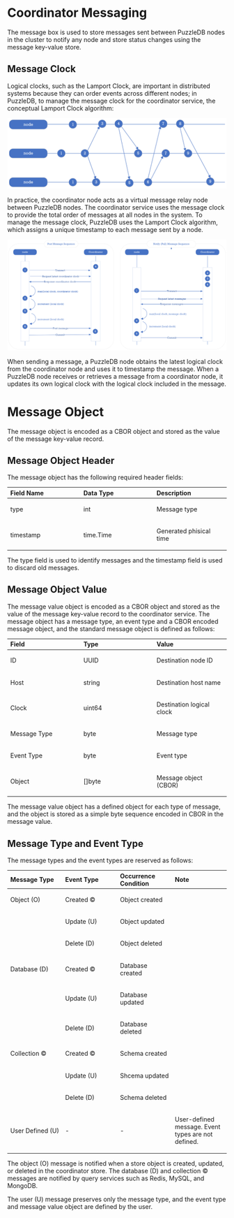 # Coordinator Messaging

The message box is used to store messages sent between PuzzleDB nodes in the cluster to notify any node and store status changes using the message key-value store.

## Message Clock

Logical clocks, such as the Lamport Clock, are important in distributed systems because they can order events across different nodes; in PuzzleDB, to manage the message clock for the coordinator service, the conceptual Lamport Clock algorithm:

![coordinator clock](img/coordinator_clock.png)

In practice, the coordinator node acts as a virtual message relay node between PuzzleDB nodes. The coordinator service uses the message clock to provide the total order of messages at all nodes in the system. To manage the message clock, PuzzleDB uses the Lamport Clock algorithm, which assigns a unique timestamp to each message sent by a node.

![coordinator message clock](img/coordinator_message_clock.png)

When sending a message, a PuzzleDB node obtains the latest logical clock from the coordinator node and uses it to timestamp the message. When a PuzzleDB node receives or retrieves a message from a coordinator node, it updates its own logical clock with the logical clock included in the message.

# Message Object

The message object is encoded as a CBOR object and stored as the value of the message key-value record.

## Message Object Header

The message object has the following required header fields:

<table>
<colgroup>
<col style="width: 33%" />
<col style="width: 33%" />
<col style="width: 33%" />
</colgroup>
<thead>
<tr>
<th style="text-align: left;">Field Name</th>
<th style="text-align: left;">Data Type</th>
<th style="text-align: left;">Description</th>
</tr>
</thead>
<tbody>
<tr>
<td style="text-align: left;"><p>type</p></td>
<td style="text-align: left;"><p>int</p></td>
<td style="text-align: left;"><p>Message type</p></td>
</tr>
<tr>
<td style="text-align: left;"><p>timestamp</p></td>
<td style="text-align: left;"><p>time.Time</p></td>
<td style="text-align: left;"><p>Generated phisical time</p></td>
</tr>
</tbody>
</table>

The type field is used to identify messages and the timestamp field is used to discard old messages.

## Message Object Value

The message value object is encoded as a CBOR object and stored as the value of the message key-value record to the coordinator service. The message object has a message type, an event type and a CBOR encoded message object, and the standard message object is defined as follows:

<table>
<colgroup>
<col style="width: 33%" />
<col style="width: 33%" />
<col style="width: 33%" />
</colgroup>
<thead>
<tr>
<th style="text-align: left;">Field</th>
<th style="text-align: left;">Type</th>
<th style="text-align: left;">Value</th>
</tr>
</thead>
<tbody>
<tr>
<td style="text-align: left;"><p>ID</p></td>
<td style="text-align: left;"><p>UUID</p></td>
<td style="text-align: left;"><p>Destination node ID</p></td>
</tr>
<tr>
<td style="text-align: left;"><p>Host</p></td>
<td style="text-align: left;"><p>string</p></td>
<td style="text-align: left;"><p>Destination host name</p></td>
</tr>
<tr>
<td style="text-align: left;"><p>Clock</p></td>
<td style="text-align: left;"><p>uint64</p></td>
<td style="text-align: left;"><p>Destination logical clock</p></td>
</tr>
<tr>
<td style="text-align: left;"><p>Message Type</p></td>
<td style="text-align: left;"><p>byte</p></td>
<td style="text-align: left;"><p>Message type</p></td>
</tr>
<tr>
<td style="text-align: left;"><p>Event Type</p></td>
<td style="text-align: left;"><p>byte</p></td>
<td style="text-align: left;"><p>Event type</p></td>
</tr>
<tr>
<td style="text-align: left;"><p>Object</p></td>
<td style="text-align: left;"><p>[]byte</p></td>
<td style="text-align: left;"><p>Message object (CBOR)</p></td>
</tr>
</tbody>
</table>

The message value object has a defined object for each type of message, and the object is stored as a simple byte sequence encoded in CBOR in the message value.

## Message Type and Event Type

The message types and the event types are reserved as follows:

<table>
<colgroup>
<col style="width: 25%" />
<col style="width: 25%" />
<col style="width: 25%" />
<col style="width: 25%" />
</colgroup>
<thead>
<tr>
<th style="text-align: left;">Message Type</th>
<th style="text-align: left;">Event Type</th>
<th style="text-align: left;">Occurrence Condition</th>
<th style="text-align: left;">Note</th>
</tr>
</thead>
<tbody>
<tr>
<td style="text-align: left;"><p>Object (O)</p></td>
<td style="text-align: left;"><p>Created ©</p></td>
<td style="text-align: left;"><p>Object created</p></td>
<td style="text-align: left;"></td>
</tr>
<tr>
<td style="text-align: left;"></td>
<td style="text-align: left;"><p>Update (U)</p></td>
<td style="text-align: left;"><p>Object updated</p></td>
<td style="text-align: left;"></td>
</tr>
<tr>
<td style="text-align: left;"></td>
<td style="text-align: left;"><p>Delete (D)</p></td>
<td style="text-align: left;"><p>Object deleted</p></td>
<td style="text-align: left;"></td>
</tr>
<tr>
<td style="text-align: left;"><p>Database (D)</p></td>
<td style="text-align: left;"><p>Created ©</p></td>
<td style="text-align: left;"><p>Database created</p></td>
<td style="text-align: left;"></td>
</tr>
<tr>
<td style="text-align: left;"></td>
<td style="text-align: left;"><p>Update (U)</p></td>
<td style="text-align: left;"><p>Database updated</p></td>
<td style="text-align: left;"></td>
</tr>
<tr>
<td style="text-align: left;"></td>
<td style="text-align: left;"><p>Delete (D)</p></td>
<td style="text-align: left;"><p>Database deleted</p></td>
<td style="text-align: left;"></td>
</tr>
<tr>
<td style="text-align: left;"><p>Collection ©</p></td>
<td style="text-align: left;"><p>Created ©</p></td>
<td style="text-align: left;"><p>Schema created</p></td>
<td style="text-align: left;"></td>
</tr>
<tr>
<td style="text-align: left;"></td>
<td style="text-align: left;"><p>Update (U)</p></td>
<td style="text-align: left;"><p>Shcema updated</p></td>
<td style="text-align: left;"></td>
</tr>
<tr>
<td style="text-align: left;"></td>
<td style="text-align: left;"><p>Delete (D)</p></td>
<td style="text-align: left;"><p>Schema deleted</p></td>
<td style="text-align: left;"></td>
</tr>
<tr>
<td style="text-align: left;"><p>User Defined (U)</p></td>
<td style="text-align: left;"><p>-</p></td>
<td style="text-align: left;"><p>-</p></td>
<td style="text-align: left;"><p>User-defined message. Event types are not defined.</p></td>
</tr>
</tbody>
</table>

The object (O) message is notified when a store object is created, updated, or deleted in the coordinator store. The database (D) and collection © messages are notified by query services such as Redis, MySQL, and MongoDB.

The user (U) message preserves only the message type, and the event type and message value object are defined by the user.
